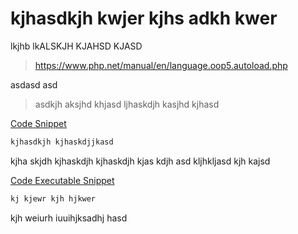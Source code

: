 # kjhasdkjh kwjer kjhs adkh kwer

lkjhb lkALSKJH KJAHSD KJASD

> https://www.php.net/manual/en/language.oop5.autoload.php

asdasd asd 

> asdkjh aksjhd khjasd
> ljhaskdjh kasjhd kjhasd

[Code Snippet](./../../Bing/Bang/Bong/Blah.php)

```php
kjhasdkjh kjhaskdjjkasd
```

kjha skjdh kjhaskdjh 
kjhaskdjh kjas kdjh asd
kljhkljasd kjh kajsd

[Code Executable Snippet](./../../Bing/Bang/Bong/Boo.php)

```php
kj kjewr kjh hjkwer
```

kjh weiurh iuuihjksadhj hasd
